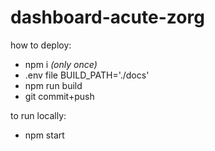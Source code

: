 # dashboard-acute-zorg

how to deploy:
- npm i    *(only once)*
- .env file BUILD_PATH='./docs'
- npm run build
- git commit+push

to run locally:
- npm start
